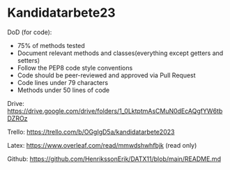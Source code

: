 # Kandidatarbete23

DoD (for code): 
- 75% of methods tested
- Document relevant methods and classes(everything except getters and setters)
- Follow the PEP8 code style conventions
- Code should be peer-reviewed and approved via Pull Request
- Code lines under 79 characters
- Methods under 50 lines of code


Drive: https://drive.google.com/drive/folders/1_0LktptmAsCMuN0dEcAQgfYW6tbDZROz

Trello: https://trello.com/b/OGgIgD5a/kandidatarbete2023

Latex: https://www.overleaf.com/read/mmwdshwhfbjk (read only)

Github: https://github.com/HenrikssonErik/DATX11/blob/main/README.md

